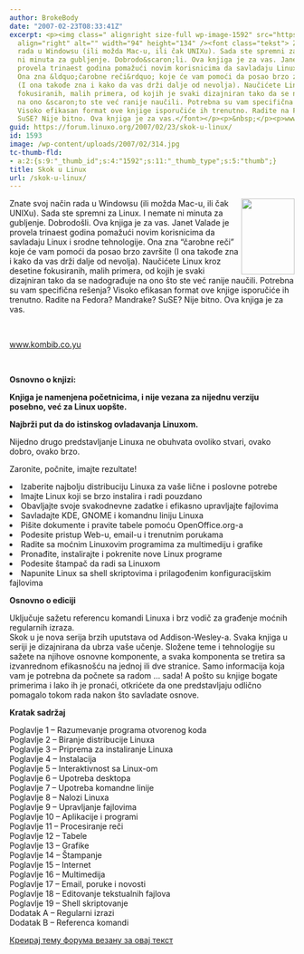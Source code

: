 ```yaml
---
author: BrokeBody
date: "2007-02-23T08:33:41Z"
excerpt: <p><img class=" alignright size-full wp-image-1592" src="https://linuxo.org/wp-content/uploads/2007/02/314.jpg"
  align="right" alt="" width="94" height="134" /><font class="tekst"> Znate svoj način
  rada u Windowsu (ili možda Mac-u, ili čak UNIXu). Sada ste spremni za Linux. I nemate
  ni minuta za gubljenje. Dobrodo&scaron;li. Ova knjiga je za vas. Janet Valade je
  provela trinaest godina pomažući novim korisnicima da savladaju Linux i srodne tehnologije.
  Ona zna &ldquo;čarobne reči&rdquo; koje će vam pomoći da posao brzo zavr&scaron;ite
  (I ona takođe zna i kako da vas drži dalje od nevolja). Naučićete Linux kroz desetine
  fokusiranih, malih primera, od kojih je svaki dizajniran tako da se nadograđuje
  na ono &scaron;to ste već ranije naučili. Potrebna su vam specifična re&scaron;enja?
  Visoko efikasan format ove knjige isporučiće ih trenutno. Radite na Fedora? Mandrake?
  SuSE? Nije bitno. Ova knjiga je za vas.</font></p><p>&nbsp;</p><p>www.kombib.co.yu&nbsp;</p>
guid: https://forum.linuxo.org/2007/02/23/skok-u-linux/
id: 1593
image: /wp-content/uploads/2007/02/314.jpg
tc-thumb-fld:
- a:2:{s:9:"_thumb_id";s:4:"1592";s:11:"_thumb_type";s:5:"thumb";}
title: Skok u Linux
url: /skok-u-linux/
---
```

<img class=" alignright size-full wp-image-1592" src="https://linuxo.org/wp-content/uploads/2007/02/314.jpg" align="right" alt="" width="94" height="134" /> <font class="tekst">Znate svoj način rada u Windowsu (ili možda Mac-u, ili čak UNIXu). Sada ste spremni za Linux. I nemate ni minuta za gubljenje. Dobrodo&scaron;li. Ova knjiga je za vas. Janet Valade je provela trinaest godina pomažući novim korisnicima da savladaju Linux i srodne tehnologije. Ona zna &ldquo;čarobne reči&rdquo; koje će vam pomoći da posao brzo zavr&scaron;ite (I ona takođe zna i kako da vas drži dalje od nevolja). Naučićete Linux kroz desetine fokusiranih, malih primera, od kojih je svaki dizajniran tako da se nadograđuje na ono &scaron;to ste već ranije naučili. Potrebna su vam specifična re&scaron;enja? Visoko efikasan format ove knjige isporučiće ih trenutno. Radite na Fedora? Mandrake? SuSE? Nije bitno. Ova knjiga je za vas.</font>

&nbsp;

www.kombib.co.yu&nbsp;

<!--break-->

&nbsp;

<p class="Tekst">
  <font class="tekst"><font class="tekst"> <strong>Osnovno o knjizi:</strong> </font></font>
</p>

<font class="tekst"><font class="tekst"><strong>Knjiga je namenjena početnicima, i nije vezana za nijednu verziju posebno, već za Linux uop&scaron;te.</strong></font></font>

<font class="tekst"><font class="tekst"><strong>Najbrži put da do istinskog ovladavanja Linuxom. </strong></font></font>

<font class="tekst"><font class="tekst">Nijedno drugo predstavljanje Linuxa ne obuhvata ovoliko stvari, ovako dobro, ovako brzo. </font></font> 

<font class="tekst"><font class="tekst">Zaronite, počnite, imajte rezultate!</font></font>

<font class="tekst"><font class="tekst"></p> 

<li>
  Izaberite najbolju distribuciju Linuxa za va&scaron;e lične i poslovne potrebe
</li>
<li>
  Imajte Linux koji se brzo instalira i radi pouzdano
</li>
<li>
  Obavljajte svoje svakodnevne zadatke i efikasno upravljajte fajlovima
</li>
<li>
  Savladajte KDE, GNOME i komandnu liniju Linuxa
</li>
<li>
  Pi&scaron;ite dokumente i pravite tabele pomoću OpenOffice.org-a
</li>
<li>
  Podesite pristup Web-u, email-u i trenutnim porukama
</li>
<li>
  Radite sa moćnim Linuxovim programima za multimediju i grafike
</li>
<li>
  Pronađite, instalirajte i pokrenite nove Linux programe
</li>
<li>
  Podesite &scaron;tampač da radi sa Linuxom
</li>
<li>
  Napunite Linux sa shell skriptovima i prilagođenim konfiguracijskim fajlovima
</li>
<p>
  </font></font></ul> 
  
  <p>
    <font class="tekst"><font class="tekst"><strong>Osnovno o ediciji</strong></font></font>
  </p>
  
  <p>
    <font class="tekst"><font class="tekst">Uključuje sažetu referencu komandi Linuxa i brz vodič za građenje moćnih regularnih izraza.<br />Skok u je nova serija brzih uputstava od Addison-Wesley-a. Svaka knjiga u seriji je dizajnirana da ubrza va&scaron;e učenje. Složene teme i tehnologije su sažete na njihove osnovne komponente, a svaka komponenta se tretira sa izvanrednom efikasno&scaron;ću na jednoj ili dve stranice. Samo informacija koja vam je potrebna da počnete sa radom &#8230; sada! A po&scaron;to su knjige bogate primerima i lako ih je pronaći, otkrićete da one predstavljaju odlično pomagalo tokom rada nakon &scaron;to savladate osnove.</font></font>
  </p>
  
  <p>
  </p>
  
  <p>
    <font class="tekst"><font class="tekst"><strong>Kratak sadržaj</strong></font></font>
  </p>
  
  <p>
    <font class="tekst"><font class="tekst">Poglavlje 1 &ndash; Razumevanje programa otvorenog koda<br />Poglavlje 2 &ndash; Biranje distribucije Linuxa<br />Poglavlje 3 &ndash; Priprema za instaliranje Linuxa<br />Poglavlje 4 &ndash; Instalacija<br />Poglavlje 5 &ndash; Interaktivnost sa Linux-om<br />Poglavlje 6 &ndash; Upotreba desktopa<br />Poglavlje 7 &ndash; Upotreba komandne linije<br />Poglavlje 8 &ndash; Nalozi Linuxa<br />Poglavlje 9 &ndash; Upravljanje fajlovima<br />Poglavlje 10 &ndash; Aplikacije i programi<br />Poglavlje 11 &ndash; Procesiranje reči<br />Poglavlje 12 &#8211; Tabele<br />Poglavlje 13 &#8211; Grafike<br />Poglavlje 14 &ndash; &Scaron;tampanje<br />Poglavlje 15 &ndash; Internet<br />Poglavlje 16 &ndash; Multimedija<br />Poglavlje 17 &ndash; Email, poruke i novosti<br />Poglavlje 18 &ndash; Editovanje tekstualnih fajlova<br />Poglavlje 19 &ndash; Shell skriptovanje<br />Dodatak A &ndash; Regularni izrazi<br />Dodatak B &ndash; Referenca komandi </font></font>
  </p>
  
  <p>
    <a href="https://linuxo.org/nova-tema-na-forumu/?se_pid=1593">Креирај тему форума везану за овај текст</a>
  </p>